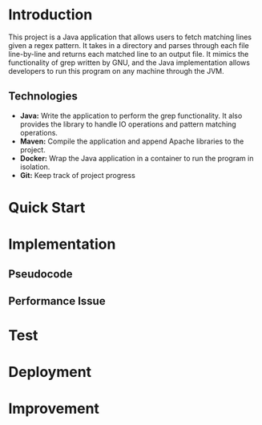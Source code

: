 # Introduction
This project is a Java application that allows users to fetch matching lines given a regex pattern. It takes in a directory and parses through each file line-by-line and returns each matched line to an output file. It mimics the functionality of grep written by GNU, and the Java implementation allows developers to run this program on any machine through the JVM.

## Technologies
- **Java:** Write the application to perform the grep functionality. It also provides the library to handle IO operations and pattern matching operations.
- **Maven:** Compile the application and append Apache libraries to the project.
- **Docker:** Wrap the Java application in a container to run the program in isolation.
- **Git:** Keep track of project progress

# Quick Start

# Implementation
## Pseudocode

## Performance Issue

# Test

# Deployment

# Improvement
